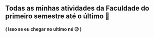 ## Todas as minhas atividades da Faculdade do primeiro semestre até o último 🙂
#### ( Isso se eu chegar no ultimo né 😐 )
